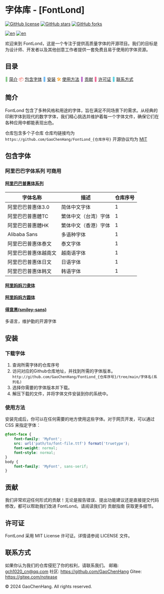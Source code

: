 # 字体库 - [FontLond]

[![GitHub license](https://img.shields.io/badge/listense-MIT-3e8da8)](https://github.com/GaoChenHang/FontLond/blob/master/LICENSE)
[![GitHub stars](https://img.shields.io/github/stars/GaoChenHang/FontLond?style=social)](https://github.com/GaoChenHang/FontLond/stargazers)
[![GitHub forks](https://img.shields.io/github/forks/GaoChenHang/FontLond?style=social)](https://github.com/GaoChenHang/FontLond/network/members)

[![en](https://img.shields.io/badge/language-en-3ea87a)](./translation/README-en.md)
[![en](https://img.shields.io/badge/language-chinses-ff0000)](#字体库)



欢迎来到 FontLond，这是一个专注于提供高质量字体的开源项目。我们的目标是为设计师、开发者以及其他创意工作者提供一套免费且易于使用的字体资源。

## 目录
<span style="color: #4CAF50">📝</span> [简介](#简介)
<span style="color: #F44336">📦</span> [包含字体](#包含字体)
<span style="color: #2196F3">💾</span> [安装](#安装)
<span style="color: #FF9800">🛠️</span> [使用方法](#使用方法)
<span style="color: #9C27B0">🤝</span> [贡献](#贡献)
<span style="color: #E91E63">📄</span> [许可证](#许可证)
<span style="color: #00BCD4">📧</span> [联系方式](#联系方式)

## 简介
FontLond 包含了多种风格和用途的字体，旨在满足不同场景下的需求。从经典的印刷字体到现代的数字字体，我们精心挑选并维护着每一个字体文件，确保它们在各种应用中都能表现出色。

仓库包含多个子仓库 仓库均链接均为`https://github.com/GaoChenHang/FontLond_{仓库序号}`
开源协议均为 [MIT](./LICENSE)

## 包含字体
### 阿里巴巴字体系列 可商用
#### [阿里巴巴普惠体系列](https://github.com/GaoChenHang/FontLond_1/tree/main/AlibabaPuHuiTi)
| 字体名称  |   描述  |仓库序号 |
| ----------- |  ----------- |----|
| 阿里巴巴普惠体3.0 | 简体中文字体|1|
| 阿里巴巴普惠體TC | 繁体中文（台湾）字体|1|
| 阿里巴巴普惠體HK | 繁体中文（香港）字体|1|
| Alibaba Sans | 多语种字体|1|
| 阿里巴巴普惠体泰文 | 泰文字体|1|
| 阿里巴巴普惠体越南文 | 越南语字体|1|
| 阿里巴巴普惠体日文 | 日语字体|1|
| 阿里巴巴普惠体韩文 | 韩语字体|1|
#### [阿里妈妈刀隶体](https://github.com/GaoChenHang/FontLond_1/tree/main/AlibabaDaoLiTi)
#### [阿里妈妈方圆体](https://github.com/GaoChenHang/FontLond_1/tree/main/AlibabaFangYuanTi)
#### [得意黑(smiley-sans)](https://github.com/GaoChenHang/FontLond_1/tree/main/smiley-sans)
多语言，维护勤的开源字体




## 安装
### 下载字体
1. 查询所需字体的仓库序号
2. 访问对应的Github仓库地址，并找到所需的字体版本。
`http://github.com/GaoChenHang/FontLond_{仓库序号}/tree/main/字体名(系列名)`
3. 选择你需要的字体版本并下载。
4. 解压下载的文件，并将字体文件安装到你的系统中。


### 使用方法
安装完成后，你可以在任何需要的地方使用这些字体。对于网页开发，可以通过 CSS 来指定字体：
```Css
@font-face {
    font-family: 'MyFont';
    src: url('path/to/font-file.ttf') format('truetype');
    font-weight: normal;
    font-style: normal;
}
body {
    font-family: 'MyFont', sans-serif;
}
```
## 贡献
我们非常欢迎任何形式的贡献！无论是报告错误、提出功能建议还是直接提交代码修改，都可以帮助我们改进 FontLond。请阅读我们的 贡献指南 获取更多细节。
## 许可证
FontLond 采用 MIT License 许可证。详情请参阅 LICENSE 文件。

## 联系方式
如果你认为我们的仓库侵犯了你的权利，请联系我们。
邮箱: gch1020_cn@qq.com
社区: https://github.com/GaoChenHang
Gitee: https://gitee.com/notease

<p>© 2024 GaoChenHang. All rights reserved.</p>
